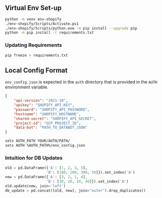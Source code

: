 ## Virtual Env Set-up

```sh
python -m venv env-shopify
./env-shopify/Scripts/Activate.ps1
./env-shopify/Scripts/python.exe -m pip install --upgrade pip
python -m pip install -r requirements.txt
```
### Updating Requirements
```sh
pip freeze > requirements.txt
```

## Local Config Format
`env_config.json` is expected in the `auth` directory that is provided in the `AUTH` environment variable.
```json
{
    "api-version": "2021-10",
    "apikey": "SHOPIFY_API_KEY",
    "password": "SHOPIFY_API_PASSWORD",
    "hostname": "SHOPIFY_HOSTNAME",
    "shared-secret": "SHOPIFY_API_SECRET",
    "project-id": "GCP_PROJECT_ID",
    "data-bot": "PATH_TO_DATABOT_JSON"
}
```

```sh
setx AUTH_PATH YOUR/AUTH/PATH/
setx AUTH %AUTH_PATH%/env_config.json
```

### Intuition for DB Updates
```py
old = pd.DataFrame({'A': [1, 2, 3, 5],
                   'B': [100, 200, 300, 50]}).set_index('A')
new = pd.DataFrame({'A': [3, 2, 1, 4],
                   'B': [30, 20, 10, 40]}).set_index('A')
old.update(new, join='left')
db_update = pd.concat([old, new], join="outer").drop_duplicates()
```